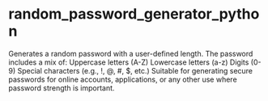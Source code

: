 # random_password_generator_python
Generates a random password with a user-defined length.
The password includes a mix of:
Uppercase letters (A-Z)
Lowercase letters (a-z)
Digits (0-9)
Special characters (e.g., !, @, #, $, etc.)
Suitable for generating secure passwords for online accounts, applications, or any other use where password strength is important.
